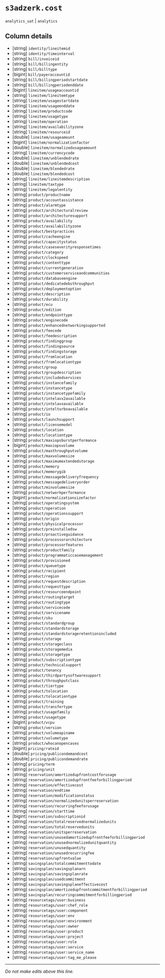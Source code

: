 # `s3adzerk.cost`
`analytics_uat` | `analytics`

## Column details
* [string]    `identity/lineitemid`
* [string]    `identity/timeinterval`
* [string]    `bill/invoiceid`
* [string]    `bill/billingentity`
* [string]    `bill/billtype`
* [bigint]    `bill/payeraccountid`
* [string]    `bill/billingperiodstartdate`
* [string]    `bill/billingperiodenddate`
* [bigint]    `lineitem/usageaccountid`
* [string]    `lineitem/lineitemtype`
* [string]    `lineitem/usagestartdate`
* [string]    `lineitem/usageenddate`
* [string]    `lineitem/productcode`
* [string]    `lineitem/usagetype`
* [string]    `lineitem/operation`
* [string]    `lineitem/availabilityzone`
* [string]    `lineitem/resourceid`
* [double]    `lineitem/usageamount`
* [bigint]    `lineitem/normalizationfactor`
* [double]    `lineitem/normalizedusageamount`
* [string]    `lineitem/currencycode`
* [double]    `lineitem/unblendedrate`
* [double]    `lineitem/unblendedcost`
* [double]    `lineitem/blendedrate`
* [double]    `lineitem/blendedcost`
* [string]    `lineitem/lineitemdescription`
* [string]    `lineitem/taxtype`
* [string]    `lineitem/legalentity`
* [string]    `product/productname`
* [string]    `product/accountassistance`
* [string]    `product/alarmtype`
* [string]    `product/architecturalreview`
* [string]    `product/architecturesupport`
* [string]    `product/availability`
* [string]    `product/availabilityzone`
* [string]    `product/bestpractices`
* [string]    `product/cacheengine`
* [string]    `product/capacitystatus`
* [string]    `product/caseseverityresponsetimes`
* [string]    `product/category`
* [string]    `product/clockspeed`
* [string]    `product/contenttype`
* [string]    `product/currentgeneration`
* [string]    `product/customerserviceandcommunities`
* [string]    `product/databaseengine`
* [string]    `product/dedicatedebsthroughput`
* [string]    `product/deploymentoption`
* [string]    `product/description`
* [string]    `product/durability`
* [string]    `product/ecu`
* [string]    `product/edition`
* [string]    `product/endpointtype`
* [string]    `product/enginecode`
* [string]    `product/enhancednetworkingsupported`
* [string]    `product/feecode`
* [string]    `product/feedescription`
* [string]    `product/findinggroup`
* [string]    `product/findingsource`
* [string]    `product/findingstorage`
* [string]    `product/fromlocation`
* [string]    `product/fromlocationtype`
* [string]    `product/group`
* [string]    `product/groupdescription`
* [string]    `product/includedservices`
* [string]    `product/instancefamily`
* [string]    `product/instancetype`
* [string]    `product/instancetypefamily`
* [string]    `product/intelavx2available`
* [string]    `product/intelavxavailable`
* [string]    `product/intelturboavailable`
* [string]    `product/io`
* [string]    `product/launchsupport`
* [string]    `product/licensemodel`
* [string]    `product/location`
* [string]    `product/locationtype`
* [string]    `product/maxiopsburstperformance`
* [bigint]    `product/maxiopsvolume`
* [string]    `product/maxthroughputvolume`
* [string]    `product/maxvolumesize`
* [string]    `product/maximumextendedstorage`
* [string]    `product/memory`
* [string]    `product/memorygib`
* [string]    `product/messagedeliveryfrequency`
* [string]    `product/messagedeliveryorder`
* [string]    `product/minvolumesize`
* [string]    `product/networkperformance`
* [bigint]    `product/normalizationsizefactor`
* [string]    `product/operatingsystem`
* [string]    `product/operation`
* [string]    `product/operationssupport`
* [string]    `product/origin`
* [string]    `product/physicalprocessor`
* [string]    `product/preinstalledsw`
* [string]    `product/proactiveguidance`
* [string]    `product/processorarchitecture`
* [string]    `product/processorfeatures`
* [string]    `product/productfamily`
* [string]    `product/programmaticcasemanagement`
* [string]    `product/provisioned`
* [string]    `product/queuetype`
* [string]    `product/recipient`
* [string]    `product/region`
* [string]    `product/requestdescription`
* [string]    `product/requesttype`
* [string]    `product/resourceendpoint`
* [string]    `product/routingtarget`
* [string]    `product/routingtype`
* [string]    `product/servicecode`
* [string]    `product/servicename`
* [string]    `product/sku`
* [string]    `product/standardgroup`
* [string]    `product/standardstorage`
* [string]    `product/standardstorageretentionincluded`
* [string]    `product/storage`
* [string]    `product/storageclass`
* [string]    `product/storagemedia`
* [string]    `product/storagetype`
* [string]    `product/subscriptiontype`
* [string]    `product/technicalsupport`
* [string]    `product/tenancy`
* [string]    `product/thirdpartysoftwaresupport`
* [string]    `product/throughputclass`
* [string]    `product/tiertype`
* [string]    `product/tolocation`
* [string]    `product/tolocationtype`
* [string]    `product/training`
* [string]    `product/transfertype`
* [string]    `product/usagefamily`
* [string]    `product/usagetype`
* [bigint]    `product/vcpu`
* [string]    `product/version`
* [string]    `product/volumeapiname`
* [string]    `product/volumetype`
* [string]    `product/whocanopencases`
* [bigint]    `pricing/rateid`
* [double]    `pricing/publicondemandcost`
* [double]    `pricing/publicondemandrate`
* [string]    `pricing/term`
* [string]    `pricing/unit`
* [string]    `reservation/amortizedupfrontcostforusage`
* [string]    `reservation/amortizedupfrontfeeforbillingperiod`
* [string]    `reservation/effectivecost`
* [string]    `reservation/endtime`
* [string]    `reservation/modificationstatus`
* [string]    `reservation/normalizedunitsperreservation`
* [string]    `reservation/recurringfeeforusage`
* [string]    `reservation/starttime`
* [bigint]    `reservation/subscriptionid`
* [string]    `reservation/totalreservednormalizedunits`
* [string]    `reservation/totalreservedunits`
* [string]    `reservation/unitsperreservation`
* [string]    `reservation/unusedamortizedupfrontfeeforbillingperiod`
* [string]    `reservation/unusednormalizedunitquantity`
* [string]    `reservation/unusedquantity`
* [string]    `reservation/unusedrecurringfee`
* [string]    `reservation/upfrontvalue`
* [string]    `savingsplan/totalcommitmenttodate`
* [string]    `savingsplan/savingsplanarn`
* [string]    `savingsplan/savingsplanrate`
* [string]    `savingsplan/usedcommitment`
* [string]    `savingsplan/savingsplaneffectivecost`
* [string]    `savingsplan/amortizedupfrontcommitmentforbillingperiod`
* [string]    `savingsplan/recurringcommitmentforbillingperiod`
* [string]    `resourcetags/user:business`
* [string]    `resourcetags/user:chef_role`
* [string]    `resourcetags/user:component`
* [string]    `resourcetags/user:env`
* [string]    `resourcetags/user:environment`
* [string]    `resourcetags/user:owner`
* [string]    `resourcetags/user:product`
* [string]    `resourcetags/user:project`
* [string]    `resourcetags/user:role`
* [string]    `resourcetags/user:service`
* [string]    `resourcetags/user:service_name`
* [string]    `resourcetags/user:tag_me_please`

-------------------------------------------------------------------------------
*Do not make edits above this line.*
